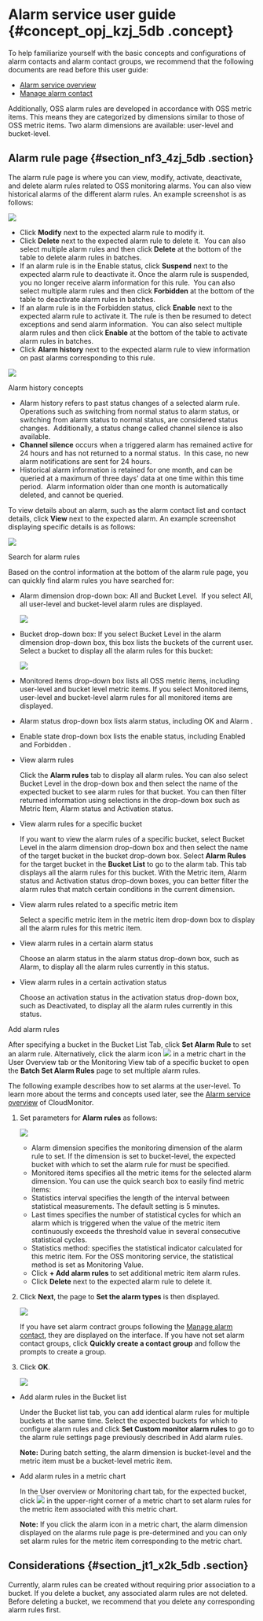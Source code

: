 # Alarm service user guide {#concept_opj_kzj_5db .concept}

To help familiarize yourself with the basic concepts and configurations of alarm contacts and alarm contact groups, we recommend that the following documents are read before this user guide:

-   [Alarm service overview](https://www.alibabacloud.com/help/doc-detail/28608.htm)
-   [Manage alarm contact](https://www.alibabacloud.com/help/doc-detail/28609.htm)

Additionally, OSS alarm rules are developed in accordance with OSS metric items. This means they are categorized by dimensions similar to those of OSS metric items. Two alarm dimensions are available: user-level and bucket-level.

## Alarm rule page {#section_nf3_4zj_5db .section}

The alarm rule page is where you can view, modify, activate, deactivate, and delete alarm rules related to OSS monitoring alarms. You can also view historical alarms of the different alarm rules. An example screenshot is as follows:

![](http://static-aliyun-doc.oss-cn-hangzhou.aliyuncs.com/assets/img/4393/15482946221216_en-US.png)

-   Click **Modify** next to the expected alarm rule to modify it.
-   Click **Delete** next to the expected alarm rule to delete it.  You can also select multiple alarm rules and then click **Delete** at the bottom of the table to delete alarm rules in batches.
-   If an alarm rule is in the Enable status, click **Suspend** next to the expected alarm rule to deactivate it. Once the alarm rule is suspended, you no longer receive alarm information for this rule.  You can also select multiple alarm rules and then click **Forbidden** at the bottom of the table to deactivate alarm rules in batches.
-   If an alarm rule is in the Forbidden status, click **Enable** next to the expected alarm rule to activate it. The rule is then be resumed to detect exceptions and send alarm information.  You can also select multiple alarm rules and then click **Enable** at the bottom of the table to activate alarm rules in batches.
-   Click **Alarm history** next to the expected alarm rule to view information on past alarms corresponding to this rule. 

![](http://static-aliyun-doc.oss-cn-hangzhou.aliyuncs.com/assets/img/4393/15482946226384_en-US.png)

Alarm history concepts

-   Alarm history refers to past status changes of a selected alarm rule. Operations such as switching from normal status to alarm status, or switching from alarm status to normal status, are considered status changes.  Additionally, a status change called channel silence is also available.
-   **Channel silence** occurs when a triggered alarm has remained active for 24 hours and has not returned to a normal status.  In this case, no new alarm notifications are sent for 24 hours.
-   Historical alarm information is retained for one month, and can be queried at a maximum of three days' data at one time within this time period.  Alarm information older than one month is automatically deleted, and cannot be queried.

To view details about an alarm, such as the alarm contact list and contact details, click **View** next to the expected alarm. An example screenshot displaying specific details is as follows:

![](http://static-aliyun-doc.oss-cn-hangzhou.aliyuncs.com/assets/img/4393/15482946226385_en-US.jpg)

Search for alarm rules

Based on the control information at the bottom of the alarm rule page, you can quickly find alarm rules you have searched for:

-   Alarm dimension drop-down box: All and Bucket Level.  If you select All, all user-level and bucket-level alarm rules are displayed.

    ![](http://static-aliyun-doc.oss-cn-hangzhou.aliyuncs.com/assets/img/4393/15482946226386_en-US.png)

-   Bucket drop-down box: If you select Bucket Level in the alarm dimension drop-down box, this box lists the buckets of the current user.  Select a bucket to display all the alarm rules for this bucket:

    ![](http://static-aliyun-doc.oss-cn-hangzhou.aliyuncs.com/assets/img/4393/15482946226387_en-US.png)

-   Monitored items drop-down box lists all OSS metric items, including user-level and bucket level metric items. If you select Monitored items, user-level and bucket-level alarm rules for all monitored items are displayed.
-   Alarm status drop-down box lists alarm status, including OK and Alarm .
-   Enable state drop-down box lists the enable status, including Enabled and Forbidden .

-   View alarm rules

    Click the **Alarm rules** tab to display all alarm rules. You can also select Bucket Level in the drop-down box and then select the name of the expected bucket to see alarm rules for that bucket. You can then filter returned information using selections in the drop-down box such as Metric Item, Alarm status and Activation status.

-   View alarm rules for a specific bucket

    If you want to view the alarm rules of a specific bucket, select Bucket Level in the alarm dimension drop-down box and then select the name of the target bucket in the bucket drop-down box. Select **Alarm Rules** for the target bucket in the **Bucket List** to go to the alarm tab. This tab displays all the alarm rules for this bucket. With the Metric item, Alarm status and Activation status drop-down boxes, you can better filter the alarm rules that match certain conditions in the current dimension.

-   View alarm rules related to a specific metric item

    Select a specific metric item in the metric item drop-down box to display all the alarm rules for this metric item.

-   View alarm rules in a certain alarm status

    Choose an alarm status in the alarm status drop-down box, such as Alarm, to display all the alarm rules currently in this status.

-   View alarm rules in a certain activation status

    Choose an activation status in the activation status drop-down box, such as Deactivated, to display all the alarm rules currently in this status.


Add alarm rules

After specifying a bucket in the Bucket List Tab, click **Set Alarm Rule** to set an alarm rule. Alternatively, click the alarm icon ![](https://docs-aliyun.cn-hangzhou.oss.aliyun-inc.com/internal/oss/0.0.4/assets/image/media/alert_chart.jpg) in a metric chart in the User Overview tab or the Monitoring View tab of a specific bucket to open the **Batch Set Alarm Rules** page to set multiple alarm rules. 

The following example describes how to set alarms at the user-level. To learn more about the terms and concepts used later, see the [Alarm service overview](https://www.alibabacloud.com/help/doc-detail/28608.htm) of CloudMonitor.

1.  Set parameters for **Alarm rules** as follows:

    ![](http://static-aliyun-doc.oss-cn-hangzhou.aliyuncs.com/assets/img/4393/15482946221217_en-US.jpg)

    -   Alarm dimension specifies the monitoring dimension of the alarm rule to set. If the dimension is set to bucket-level, the expected bucket with which to set the alarm rule for must be specified.
    -   Monitored items specifies all the metric items for the selected alarm dimension. You can use the quick search box to easily find metric items:
    -   Statistics interval specifies the length of the interval between statistical measurements. The default setting is 5 minutes.
    -   Last times specifies the number of statistical cycles for which an alarm which is triggered when the value of the metric item continuously exceeds the threshold value in several consecutive statistical cycles.
    -   Statistics method: specifies the statistical indicator calculated for this metric item. For the OSS monitoring service, the statistical method is set as Monitoring Value.
    -   Click **+ Add alarm rules** to set additional metric item alarm rules. 
    -   Click **Delete** next to the expected alarm rule to delete it. 
2.  Click **Next**, the page to **Set the alarm types** is then displayed. 

    ![](http://static-aliyun-doc.oss-cn-hangzhou.aliyuncs.com/assets/img/4393/15482946221219_en-US.jpg)

    If you have set alarm contract groups following the [Manage alarm contact](https://www.alibabacloud.com/help/doc-detail/28609.htm), they are displayed on the interface. If you have not set alarm contact groups, click **Quickly create a contact group** and follow the prompts to create a group. 

3.  Click **OK**.

    ![](http://static-aliyun-doc.oss-cn-hangzhou.aliyuncs.com/assets/img/4393/15482946221220_en-US.jpg)


-   Add alarm rules in the Bucket list

    Under the Bucket list tab, you can add identical alarm rules for multiple buckets at the same time. Select the expected buckets for which to configure alarm rules and click **Set Custom monitor alarm rules** to go to the alarm rule settings page previously described in Add alarm rules. 

    **Note:** During batch setting, the alarm dimension is bucket-level and the metric item must be a bucket-level metric item. 

-   Add alarm rules in a metric chart

    In the User overview or Monitoring chart tab, for the expected bucket, click ![](https://docs-aliyun.cn-hangzhou.oss.aliyun-inc.com/internal/oss/0.0.4/assets/image/media/alert_chart.jpg) in the upper-right corner of a metric chart to set alarm rules for the metric item associated with this metric chart. 

    **Note:** If you click the alarm icon in a metric chart, the alarm dimension displayed on the alarms rule page is pre-determined and you can only set alarm rules for the metric item corresponding to the metric chart. 


## Considerations {#section_jt1_x2k_5db .section}

Currently, alarm rules can be created without requiring prior association to a bucket. If you delete a bucket, any associated alarm rules are not deleted. Before deleting a bucket, we recommend that you delete any corresponding alarm rules first.

